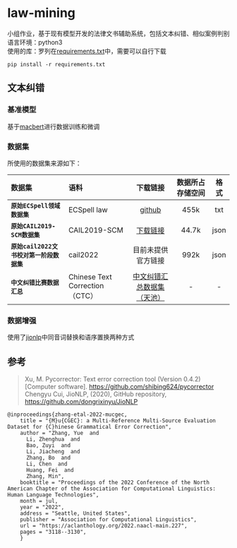 # law-mining

小组作业，基于现有模型开发的法律文书辅助系统，包括文本纠错、相似案例判别 <br>
语言环境：python3<br>
使用的库：罗列在[requirements.txt](https://github.com/F-crystal/law-mining/blob/7237902458d335e5e0fa2f9a9f00b41ace8cf856/requirements.txt)中，需要可以自行下载<br>
```
pip install -r requirements.txt
```

## 文本纠错
### 基准模型
基于[macbert](https://github.com/shibing624/pycorrector/blob/master/pycorrector/macbert)进行数据训练和微调<br>

### 数据集
所使用的数据集来源如下：<br>

| 数据集 | 语料 | 下载链接 | 数据所占存储空间 | 格式 |
| :------- | :--------- | :---------: | :---------: | :---------: |
| **`原始ECSpell领域数据集`** | ECSpell law| [github](https://github.com/Aopolin-Lv/ECSpell)| 455k | txt |
| **`原始CAIL2019-SCM数据集`** | CAIL2019-SCM | [下载链接](https://cail.oss-cn-qingdao.aliyuncs.com/cail2019/CAIL2019-SCM.zip)| 44.7k | json |
| **`原始cail2022文书校对第一阶段数据集`** | cail2022| 目前未提供官方链接 | 992k | json |
| **`中文纠错比赛数据汇总`** | Chinese Text Correction（CTC） | [中文纠错汇总数据集（天池）](https://tianchi.aliyun.com/dataset/138195) | - | - |

### 数据增强
使用了[jionlp](https://github.com/dongrixinyu/JioNLP)中同音词替换和语序置换两种方式

## 参考
> Xu, M. Pycorrector: Text error correction tool (Version 0.4.2) [Computer software]. https://github.com/shibing624/pycorrector
> Chengyu Cui, JioNLP, (2020), GitHub repository, https://github.com/dongrixinyu/JioNLP
```
@inproceedings{zhang-etal-2022-mucgec,
    title = "{M}u{CGEC}: a Multi-Reference Multi-Source Evaluation Dataset for {C}hinese Grammatical Error Correction",
    author = "Zhang, Yue  and
      Li, Zhenghua  and
      Bao, Zuyi  and
      Li, Jiacheng  and
      Zhang, Bo  and
      Li, Chen  and
      Huang, Fei  and
      Zhang, Min",
    booktitle = "Proceedings of the 2022 Conference of the North American Chapter of the Association for Computational Linguistics: Human Language Technologies",
    month = jul,
    year = "2022",
    address = "Seattle, United States",
    publisher = "Association for Computational Linguistics",
    url = "https://aclanthology.org/2022.naacl-main.227",
    pages = "3118--3130",
    }
  ```
